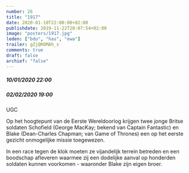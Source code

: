 ```yaml
---
number: 26
title: "1917"
date: 2020-01-10T22:00:00+02:00
publishdate: 2019-11-22T20:07:54+02:00
image: "posters/1917.jpg"
leden: ["bdu", "has", "ewa"]
trailer: gZjQROMAh_s
comments: true
draft: false
archief: "false"
---
```


##### 10/01/2020 22:00

##### 02/02/2020 19:00

UGC

Op het hoogtepunt van de Eerste Wereldoorlog krijgen twee jonge Britse soldaten
Schofield (George MacKay; bekend van Captain Fantastic) en Blake (Dean-Charles
Chapman; van Game of Thrones) een op het eerste gezicht onmogelijke missie
toegewezen.
<!--more-->
In een race tegen de klok moeten ze vijandelijk terrein betreden en
een boodschap afleveren waarmee zij een dodelijke aanval op honderden soldaten
kunnen voorkomen - waaronder Blake zijn eigen broer.
